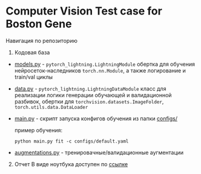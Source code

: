 # Computer Vision Test case for Boston Gene

Навигация по репозиторию

1. Кодовая база
- [models.py](models.py) - `pytorch_lightning.LightningModule` обертка для обучения нейросеток-наследников `torch.nn.Module`, а также логирование и train/val циклы
- [data.py](data.py) - `pytorch_lightning.LightningDataModule` класс для реализации логики генерации обучающей и валидационной разбивок, обертки для `torchvision.datasets.ImageFolder`, `torch.utils.data.DataLoader`
- [main.py](main.py) - скрипт запуска конфигов обучения из папки [configs/](configs/)

  пример обучения:
  ```
  python main.py fit -c configs/default.yaml
  ```
- [augmentations.py](augmentations.py) - тренировачные/валидационные аугментации
2. Отчет
  В виде ноутбука доступен по [ссылке](notebooks/report.ipynb)
